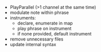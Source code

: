 * PlayParallel (>1 channel at the same time)
* modulate note within phrase
* instruments:
  * declare, enumerate in map
  * play phrase on instrument
  * if none provided, default instrument
* remove unnecessary files
* update internal syntax